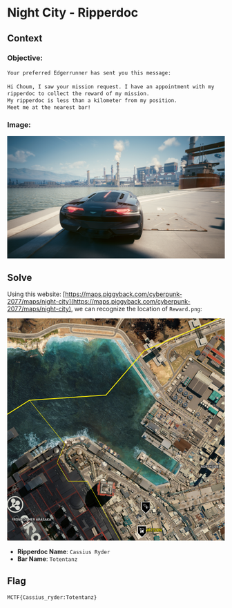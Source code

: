 # Night City - Ripperdoc

## Context

### Objective:

```
Your preferred Edgerrunner has sent you this message:

Hi Choum, I saw your mission request. I have an appointment with my ripperdoc to collect the reward of my mission.
My ripperdoc is less than a kilometer from my position.
Meet me at the nearest bar!
```

### Image:

![Reward Image](Reward.png)

## Solve

Using this website: [https://maps.piggyback.com/cyberpunk-2077/maps/night-city](https://maps.piggyback.com/cyberpunk-2077/maps/night-city), we can recognize the location of `Reward.png`:

![Location Capture](capture.png)

- **Ripperdoc Name**: `Cassius Ryder`
- **Bar Name**: `Totentanz`

## Flag

```
MCTF{Cassius_ryder:Totentanz}
```